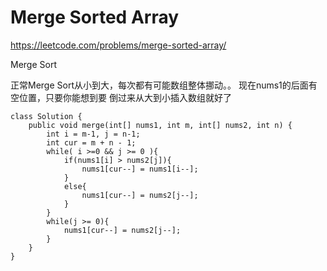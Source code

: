 # Merge Sorted Array

https://leetcode.com/problems/merge-sorted-array/

Merge Sort

正常Merge Sort从小到大，每次都有可能数组整体挪动。。
现在nums1的后面有空位置，只要你能想到要 倒过来从大到小插入数组就好了

```
class Solution {
    public void merge(int[] nums1, int m, int[] nums2, int n) {
        int i = m-1, j = n-1;
        int cur = m + n - 1;
        while( i >=0 && j >= 0 ){
            if(nums1[i] > nums2[j]){
                nums1[cur--] = nums1[i--];
            }
            else{
                nums1[cur--] = nums2[j--];
            }
        }
        while(j >= 0){
            nums1[cur--] = nums2[j--];
        }
    }
}
```
